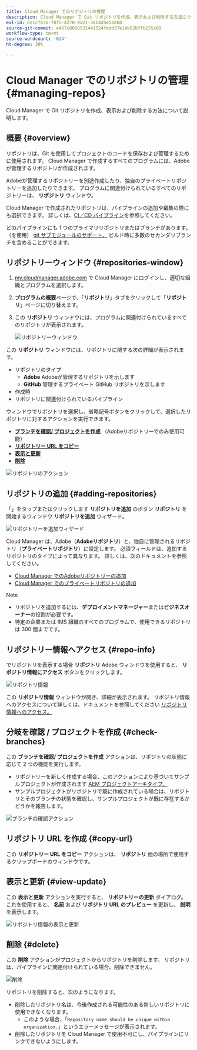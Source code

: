 ```yaml
---
title: Cloud Manager でのリポジトリの管理
description: Cloud Manager で Git リポジトリを作成、表示および削除する方法について説明します。
exl-id: 6e1cf636-78f5-4270-9a21-38b4d5e5a0b0
source-git-commit: e467c8058531441524fedd37e14b82b7fb255c69
workflow-type: tm+mt
source-wordcount: '624'
ht-degree: 30%

---
```



# Cloud Manager でのリポジトリの管理 {#managing-repos}

Cloud Manager で Git リポジトリを作成、表示および削除する方法について説明します。

## 概要 {#overview}

リポジトリは、Git を使用してプロジェクトのコードを保存および管理するために使用されます。 Cloud Manager で作成するすべてのプログラムには、Adobeが管理するリポジトリが作成されます。

Adobeが管理するリポジトリーを別途作成したり、独自のプライベートリポジトリーを追加したりできます。 プログラムに関連付けられているすべてのリポジトリーは、 **リポジトリ** ウィンドウ。

Cloud Manager で作成されたリポジトリは、パイプラインの追加や編集の際にも選択できます。 詳しくは、[CI／CD パイプライン](/help/implementing/cloud-manager/configuring-pipelines/introduction-ci-cd-pipelines.md)を参照してください。

どのパイプラインにも 1 つのプライマリリポジトリまたはブランチがあります。（を使用） [git サブモジュールのサポート、](git-submodules.md) ビルド時に多数のセカンダリブランチを含めることができます。

## リポジトリーウィンドウ {#repositories-window}

1. [my.cloudmanager.adobe.com](https://my.cloudmanager.adobe.com/) で Cloud Manager にログインし、適切な組織とプログラムを選択します。

1. **プログラムの概要**&#x200B;ページで、「**リポジトリ**」タブをクリックして「**リポジトリ**」ページに切り替えます。

1. この **リポジトリ** ウィンドウには、プログラムに関連付けられているすべてのリポジトリが表示されます。

   ![リポジトリーウィンドウ](assets/repositories.png)

この **リポジトリ** ウィンドウには、リポジトリに関する次の詳細が表示されます。

* リポジトリのタイプ
   * **Adobe** Adobeが管理するリポジトリを示します
   * **GitHub** 管理するプライベート GitHub リポジトリを示します
* 作成時
* リポジトリに関連付けられているパイプライン

ウィンドウでリポジトリを選択し、省略記号ボタンをクリックして、選択したリポジトリに対するアクションを実行できます。

* **[ブランチを確認/ プロジェクトを作成](#check-branches)** （Adobeリポジトリーでのみ使用可能）
* **[リポジトリー URL をコピー](#copy-url)**
* **[表示と更新](#view-update)**
* **[削除](#delete)**

![リポジトリのアクション](assets/repository-actions.png)

## リポジトリの追加 {#adding-repositories}

「」をタップまたはクリックします **リポジトリを追加** のボタン **リポジトリ** を開始するウィンドウ **リポジトリを追加** ウィザード。

![リポジトリーを追加ウィザード](assets/add-repository-wizard.png)

Cloud Manager は、Adobe（**Adobeリポジトリ**）と、独自に管理されるリポジトリ（**プライベートリポジトリ**）に設定します。 必須フィールドは、追加するリポジトリのタイプによって異なります。 詳しくは、次のドキュメントを参照してください。

* [Cloud Manager でのAdobeリポジトリーの追加](adobe-repositories.md)
* [Cloud Manager でのプライベートリポジトリの追加](private-repositories.md)

>[!NOTE]
>
>* リポジトリを追加するには、**デプロイメントマネージャー**&#x200B;または&#x200B;**ビジネスオーナー**&#x200B;の役割が必要です。
>* 特定の企業または IMS 組織のすべてのプログラムで、使用できるリポジトリは 300 個までです。

## リポジトリー情報へアクセス {#repo-info}

でリポジトリを表示する場合 **リポジトリ** Adobe ウィンドウを使用すると、 **リポジトリ情報にアクセス** ボタンをクリックします。

![リポジトリ情報](assets/repo-info.png)

この **リポジトリ情報** ウィンドウが開き、詳細が表示されます。 リポジトリ情報へのアクセスについて詳しくは、ドキュメントを参照してください [リポジトリ情報へのアクセス。](accessing-repos.md)

## 分岐を確認 / プロジェクトを作成 {#check-branches}

この **ブランチを確認/ プロジェクトを作成** アクションは、リポジトリの状態に応じて 2 つの機能を実行します。

* リポジトリーを新しく作成する場合、このアクションにより基づいてサンプルプロジェクトが作成されます [AEM プロジェクトアーキタイプ。](https://experienceleague.adobe.com/ja/docs/experience-manager-core-components/using/developing/archetype/overview)
* サンプルプロジェクトがリポジトリで既に作成されている場合は、リポジトリとそのブランチの状態を確認し、サンプルプロジェクトが既に存在するかどうかを報告します。

![ブランチの確認アクション](assets/check-branches.png)

## リポジトリ URL を作成 {#copy-url}

この **リポジトリー URL をコピー** アクションは、 **リポジトリ** 他の場所で使用するクリップボードのウィンドウです。

## 表示と更新 {#view-update}

この **表示と更新** アクションを実行すると、 **リポジトリーの更新** ダイアログ。 これを使用すると、 **名前** および **リポジトリ URL のプレビュー** を更新し、 **説明** を表示します。

![リポジトリ情報の表示と更新](assets/view-update.png)

## 削除 {#delete}

この **削除** アクションがプロジェクトからリポジトリを削除します。 リポジトリは、パイプラインに関連付けられている場合、削除できません。

![削除](assets/delete.png)

リポジトリを削除すると、次のようになります。

* 削除したリポジトリ名は、今後作成される可能性のある新しいリポジトリに使用できなくなります。
   * このような場合、「`Repository name should be unique within organization.`」というエラーメッセージが表示されます。
* 削除したリポジトリを Cloud Manager で使用不可にし、パイプラインにリンクできないようにします。
